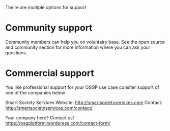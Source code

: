 Theire are multiple options for support

# Community support
Community members can help you on voluntairy base. See the open source and community section for more information where you can ask your questions.

# Commercial support
You like professional support for your OSGP use case consiter support of one of the companies below.

Smart Society Services
Website: http://smartsocietyservices.com
Contact: http://smartsocietyservices.com/contact/

Your company here? Contact us!
https://osgplatform.wordpress.com/contact-form/
